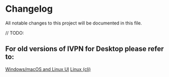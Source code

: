 # Changelog

All notable changes to this project will be documented in this file.  

// TODO:  

## For old versions of IVPN for Desktop please refer to:

[Windows/macOS and Linux UI](https://github.com/ivpn/desktop-app-ui2/blob/master/CHANGELOG.md)
[Linux (cli)](https://github.com/ivpn/desktop-app-cli/blob/master/CHANGELOG.md)
